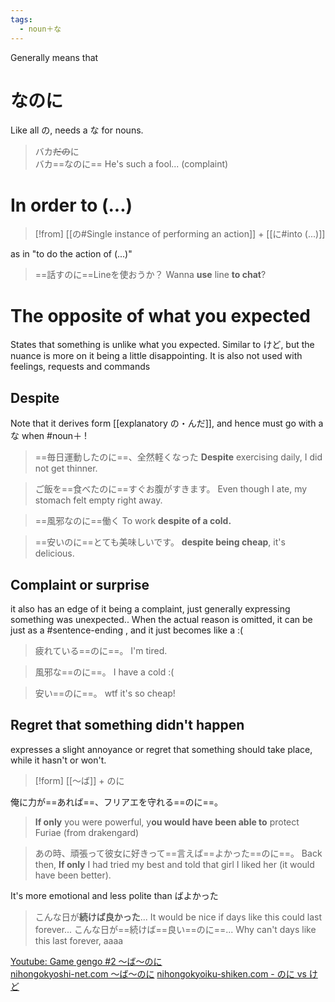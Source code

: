 ```yaml
---
tags:
  - noun＋な
---
```

Generally means that 

# なのに
Like all の, needs a な for nouns.
>バカ~~だの~~に  
>バカ==なのに==
>He's such a fool... (complaint)
# In order to (...)
>[!from] [[の#Single instance of performing an action]] + [[に#into (...)]] 

as in "to do the action of (...)"
>==話すのに==Lineを使おうか？
>Wanna **use** line **to chat**?

# The opposite of what you expected
States that something is unlike what you expected. Similar to けど, but the nuance is more on it being a little disappointing.
It is also not used with feelings, requests and commands
## Despite
Note that it derives form [[explanatory の・んだ]], and hence must go with a な when #noun＋ !
>==毎日運動したのに==、全然軽くなった
>**Despite** exercising daily, I did not get thinner.

>ご飯を==食べたのに==すぐお腹がすきます。
>Even though I ate, my stomach felt empty right away.

>==風邪なのに==働く
>To work **despite of a cold.**

>==安いのに==とても美味しいです。
>**despite being cheap**, it's delicious.

## Complaint or surprise
it also has an edge of it being a complaint, just generally expressing something was unexpected.. When the actual reason is omitted, it can be just as a #sentence-ending , and it just becomes like a :(

>疲れている==のに==。
>I'm tired.

>風邪な==のに==。
>I have a cold :(

>安い==のに==。
>wtf it's so cheap!

## Regret that something didn't happen
expresses a slight annoyance or regret that something should take place, while it hasn't or won't.  
>[!form]
> [[〜ば]] + のに

俺に力が==あれば==、フリアエを守れる==のに==。
>**If only** you were powerful, y**ou would have been able to** protect Furiae (from drakengard)

>あの時、頑張って彼女に好きって==言えば==よかった==のに==。
>Back then, **If only** I had tried my best and told that girl I liked her (it would have been better).

It's more emotional and less polite than ばよかった
>こんな日が**続けば良かった**...
>It would be nice if days like this could last forever...
>こんな日が==続けば==良い==のに==...
>Why can't days like this last forever, aaaa




[Youtube: Game gengo #2 〜ば〜のに](https://youtu.be/SyEs1uDiKnY?t=574)  
[nihongokyoshi-net.com ～ば～のに](https://nihongokyoshi-net.com/2019/01/22/jlptn3-grammar-ba-noni/)
[nihongokyoiku-shiken.com - のに vs けど](https://nihongokyoiku-shiken.com/difference-between-noni-and-kedo-in-japanese/)